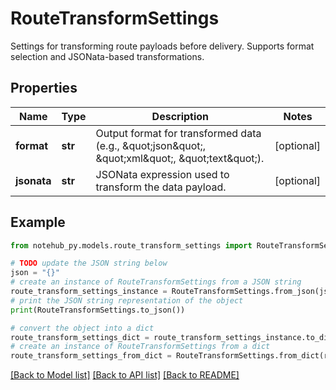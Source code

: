 # RouteTransformSettings

Settings for transforming route payloads before delivery. Supports format selection and JSONata-based transformations.

## Properties

| Name        | Type    | Description                                                                                           | Notes      |
| ----------- | ------- | ----------------------------------------------------------------------------------------------------- | ---------- |
| **format**  | **str** | Output format for transformed data (e.g., \&quot;json\&quot;, \&quot;xml\&quot;, \&quot;text\&quot;). | [optional] |
| **jsonata** | **str** | JSONata expression used to transform the data payload.                                                | [optional] |

## Example

```python
from notehub_py.models.route_transform_settings import RouteTransformSettings

# TODO update the JSON string below
json = "{}"
# create an instance of RouteTransformSettings from a JSON string
route_transform_settings_instance = RouteTransformSettings.from_json(json)
# print the JSON string representation of the object
print(RouteTransformSettings.to_json())

# convert the object into a dict
route_transform_settings_dict = route_transform_settings_instance.to_dict()
# create an instance of RouteTransformSettings from a dict
route_transform_settings_from_dict = RouteTransformSettings.from_dict(route_transform_settings_dict)
```

[[Back to Model list]](../README.md#documentation-for-models) [[Back to API list]](../README.md#documentation-for-api-endpoints) [[Back to README]](../README.md)
